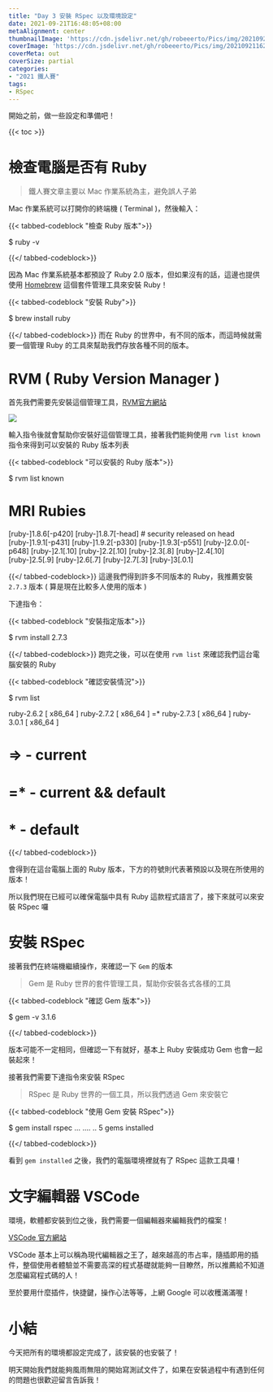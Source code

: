 ```yaml
---
title: "Day 3 安裝 RSpec 以及環境設定"
date: 2021-09-21T16:48:05+08:00
metaAlignment: center
thumbnailImage: 'https://cdn.jsdelivr.net/gh/robeeerto/Pics/img/202109211620030.png'
coverImage: 'https://cdn.jsdelivr.net/gh/robeeerto/Pics/img/202109211620030.png' 
coverMeta: out
coverSize: partial
categories:
- "2021 鐵人賽"
tags:
- RSpec
---
```


開始之前，做一些設定和準備吧！
<!--more-->
{{< toc >}}

# 檢查電腦是否有 Ruby

> 鐵人賽文章主要以 Mac 作業系統為主，避免誤人子弟

Mac 作業系統可以打開你的終端機 ( Terminal )，然後輸入：

{{< tabbed-codeblock "檢查 Ruby 版本">}}
<!-- tab shell -->
$ ruby -v
<!-- endtab -->
{{</ tabbed-codeblock>}}

因為 Mac 作業系統基本都預設了 Ruby 2.0 版本，但如果沒有的話，這邊也提供使用 [Homebrew](https://cdn.jsdelivr.net/gh/robeeerto/Pics/img/202109211655164.png) 這個套件管理工具來安裝 Ruby！

{{< tabbed-codeblock "安裝 Ruby">}}
<!-- tab shell -->
$ brew install ruby
<!-- endtab -->
{{</ tabbed-codeblock>}}
而在 Ruby 的世界中，有不同的版本，而這時候就需要一個管理 Ruby 的工具來幫助我們存放各種不同的版本。

# RVM ( Ruby Version Manager )

首先我們需要先安裝這個管理工具，[RVM官方網站](https://rvm.io/)

![](https://i.imgur.com/PwejIZf.png)

輸入指令後就會幫助你安裝好這個管理工具，接著我們能夠使用 `rvm list known` 指令來得到可以安裝的 Ruby 版本列表

{{< tabbed-codeblock "可以安裝的 Ruby 版本">}}
<!-- tab shell -->
$ rvm list known
# MRI Rubies
[ruby-]1.8.6[-p420]
[ruby-]1.8.7[-head] # security released on head
[ruby-]1.9.1[-p431]
[ruby-]1.9.2[-p330]
[ruby-]1.9.3[-p551]
[ruby-]2.0.0[-p648]
[ruby-]2.1[.10]
[ruby-]2.2[.10]
[ruby-]2.3[.8]
[ruby-]2.4[.10]
[ruby-]2.5[.9]
[ruby-]2.6[.7]
[ruby-]2.7[.3]
[ruby-]3[.0.1]
<!-- endtab -->
{{</ tabbed-codeblock>}}
這邊我們得到許多不同版本的 Ruby，我推薦安裝 `2.7.3` 版本 ( 算是現在比較多人使用的版本 )

下達指令：

{{< tabbed-codeblock "安裝指定版本">}}
<!-- tab shell -->
$ rvm install 2.7.3
<!-- endtab -->
{{</ tabbed-codeblock>}}
跑完之後，可以在使用 `rvm list` 來確認我們這台電腦安裝的 Ruby

{{< tabbed-codeblock "確認安裝情況">}}
<!-- tab shell -->
$ rvm list

   ruby-2.6.2 [ x86_64 ]
   ruby-2.7.2 [ x86_64 ]
=* ruby-2.7.3 [ x86_64 ]
   ruby-3.0.1 [ x86_64 ]

# => - current
# =* - current && default
#  * - default
<!-- endtab -->
{{</ tabbed-codeblock>}}

會得到在這台電腦上面的 Ruby 版本，下方的符號則代表著預設以及現在所使用的版本！

所以我們現在已經可以確保電腦中具有 Ruby 這款程式語言了，接下來就可以來安裝 RSpec 囉

# 安裝 RSpec 

接著我們在終端機繼續操作，來確認一下 `Gem` 的版本

> Gem 是 Ruby 世界的套件管理工具，幫助你安裝各式各樣的工具

{{< tabbed-codeblock "確認 Gem 版本">}}
<!-- tab shell -->
$ gem -v
3.1.6
<!-- endtab -->
{{</ tabbed-codeblock>}}

版本可能不一定相同，但確認一下有就好，基本上 Ruby 安裝成功 Gem 也會一起裝起來！

接著我們需要下達指令來安裝 RSpec 

> RSpec 是 Ruby 世界的一個工具，所以我們透過 Gem 來安裝它

{{< tabbed-codeblock "使用 Gem 安裝 RSpec">}}
<!-- tab shell -->
$ gem install rspec
...
....
..
5 gems installed
<!-- endtab -->
{{</ tabbed-codeblock>}}

看到 `gem installed` 之後，我們的電腦環境裡就有了 RSpec 這款工具囉！

# 文字編輯器 VSCode

環境，軟體都安裝到位之後，我們需要一個編輯器來編輯我們的檔案！

[VSCode 官方網站](https://code.visualstudio.com/) 

VSCode 基本上可以稱為現代編輯器之王了，越來越高的市占率，隨插即用的插件，整個使用者體驗並不需要高深的程式基礎就能夠一目瞭然，所以推薦給不知道怎麼編寫程式碼的人！

至於要用什麼插件，快捷鍵，操作心法等等，上網 Google 可以收穫滿滿喔！

# 小結

今天把所有的環境都設定完成了，該安裝的也安裝了！

明天開始我們就能夠風雨無阻的開始寫測試文件了，如果在安裝過程中有遇到任何的問題也很歡迎留言告訴我！